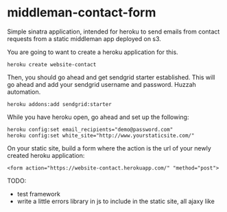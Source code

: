 middleman-contact-form
======================

Simple sinatra application, intended for heroku to send emails from contact requests from a static middleman app deployed on s3.

You are going to want to create a heroku application for this.

`heroku create website-contact`

Then, you should go ahead and get sendgrid starter established. This will go ahead and add your sendgrid username and password. Huzzah automation.

`heroku addons:add sendgrid:starter`

While you have heroku open, go ahead and set up the following:

```
heroku config:set email_recipients="demo@password.com"
heroku config:set white_site="http://www.yourstaticsite.com/"
```

On your static site, build a form where the action is the url of your newly created heroku application:

`<form action="https://website-contact.herokuapp.com/" "method="post">`

TODO: 

- test framework
- write a little errors library in js to include in the static site, all ajaxy like
